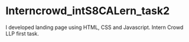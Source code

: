 # Interncrowd_intS8CALern_task2
I developed landing page using HTML, CSS and Javascript. Intern Crowd LLP first task.
